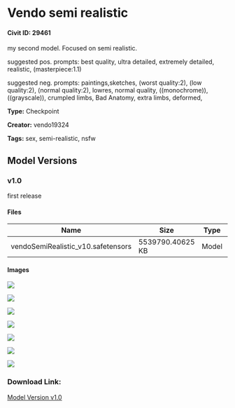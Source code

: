 # Vendo semi realistic

#### Civit ID: 29461

<p>my second model. Focused on semi realistic.</p><p></p><p>suggested pos. prompts: best quality, ultra detailed, extremely detailed, realistic, (masterpiece:1.1)</p><p></p><p>suggested neg. prompts: paintings,sketches, (worst quality:2), (low quality:2), (normal quality:2), lowres, normal quality, ((monochrome)), ((grayscale)), crumpled limbs, Bad Anatomy, extra limbs, deformed,</p>

**Type:** Checkpoint

**Creator:** vendo19324

**Tags:** sex, semi-realistic, nsfw

## Model Versions

### v1.0

<p>first release</p>

#### Files

| Name | Size | Type | Format | Download Url | AutoV1 | AutoV2 | SHA256 | CRC32 | BLAKE3 |
| --- | --- | --- | --- | --- | --- | --- | --- | --- | --- |
| vendoSemiRealistic_v10.safetensors | 5539790.40625 KB | Model | SafeTensor | https://civitai.com/api/download/models/35431 | 14076594 | 442A7E63D6 | 442A7E63D66F81FC09A461C8698F37F9C88045F3FE282D3F33C91E698E806C7A | 83781D50 | 4182F2BCFFC6969B8295EAA5DFF9963F58959EA3D70730DF7FEE9211B7F42552 |

#### Images

<p><img src="https://image.civitai.com/xG1nkqKTMzGDvpLrqFT7WA/8163bed2-b444-47ca-f3f8-6387d38c4200/width=450/423977.jpeg" /></p>

<p><img src="https://image.civitai.com/xG1nkqKTMzGDvpLrqFT7WA/0db92b3c-dacd-4072-78d6-0421f39ce200/width=450/423972.jpeg" /></p>

<p><img src="https://image.civitai.com/xG1nkqKTMzGDvpLrqFT7WA/f08990d1-ce12-4c33-98d6-9608457d9500/width=450/423971.jpeg" /></p>

<p><img src="https://image.civitai.com/xG1nkqKTMzGDvpLrqFT7WA/d6ab788e-01a4-431c-5855-2802edebf100/width=450/423991.jpeg" /></p>

<p><img src="https://image.civitai.com/xG1nkqKTMzGDvpLrqFT7WA/e0806e8e-3243-4f66-589d-d354222a8f00/width=450/423973.jpeg" /></p>

<p><img src="https://image.civitai.com/xG1nkqKTMzGDvpLrqFT7WA/69db61fd-6981-4358-c307-e2f9ad0bd100/width=450/423969.jpeg" /></p>

<p><img src="https://image.civitai.com/xG1nkqKTMzGDvpLrqFT7WA/7165f432-a88e-43ad-ceb7-5b74cb3df000/width=450/423970.jpeg" /></p>

### Download Link:

[Model Version v1.0](https://civitai.com/api/download/models/35431)

